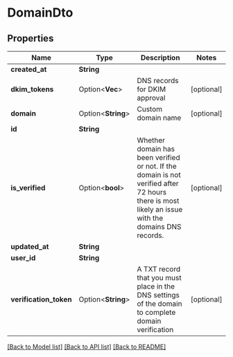 # DomainDto

## Properties

Name | Type | Description | Notes
------------ | ------------- | ------------- | -------------
**created_at** | **String** |  | 
**dkim_tokens** | Option<**Vec<String>**> | DNS records for DKIM approval | [optional]
**domain** | Option<**String**> | Custom domain name | [optional]
**id** | **String** |  | 
**is_verified** | Option<**bool**> | Whether domain has been verified or not. If the domain is not verified after 72 hours there is most likely an issue with the domains DNS records. | [optional]
**updated_at** | **String** |  | 
**user_id** | **String** |  | 
**verification_token** | Option<**String**> | A TXT record that you must place in the DNS settings of the domain to complete domain verification | [optional]

[[Back to Model list]](../README.md#documentation-for-models) [[Back to API list]](../README.md#documentation-for-api-endpoints) [[Back to README]](../README.md)


